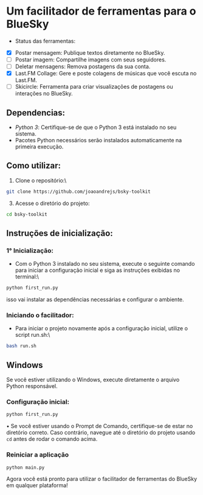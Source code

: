 # Um facilitador de ferramentas para o BlueSky

- Status das ferramentas:
- [x] Postar mensagem: Publique textos diretamente no BlueSky.
- [ ] Postar imagem: Compartilhe imagens com seus seguidores.
- [ ] Deletar mensagens: Remova postagens da sua conta.
- [x] Last.FM Collage: Gere e poste colagens de músicas que você escuta no Last.FM.
- [ ] Skicircle: Ferramenta para criar visualizações de postagens ou interações no BlueSky.

## Dependencias:
- *Python 3*: Certifique-se de que o Python 3 está instalado no seu sistema.
- Pacotes Python necessários serão instalados automaticamente na primeira execução.

## Como utilizar:
1. Clone o repositório:\
```bash
git clone https://github.com/joaoandrejs/bsky-toolkit
```
3. Acesse o diretório do projeto:
```bash
cd bsky-toolkit
```

## Instruções de inicialização:
### 1° Inicialização:
- Com o Python 3 instalado no seu sistema, execute o seguinte comando para iniciar a configuração inicial e siga as instruções exibidas no terminal:\
```bash
python first_run.py
```
isso vai instalar as dependências necessárias e configurar o ambiente.

### Iniciando o facilitador:
- Para iniciar o projeto novamente após a configuração inicial, utilize o script run.sh:\
```bash
bash run.sh
```

## Windows
Se você estiver utilizando o Windows, execute diretamente o arquivo Python responsável.
### Configuração inicial: 
```bash
python first_run.py
```
• Se você estiver usando o Prompt de Comando, certifique-se de estar no diretório correto. Caso contrário, navegue até o diretório do projeto usando `cd` antes de rodar o comando acima.

### Reiniciar a aplicação
```
python main.py
```


Agora você está pronto para utilizar o facilitador de ferramentas do BlueSky em qualquer plataforma!